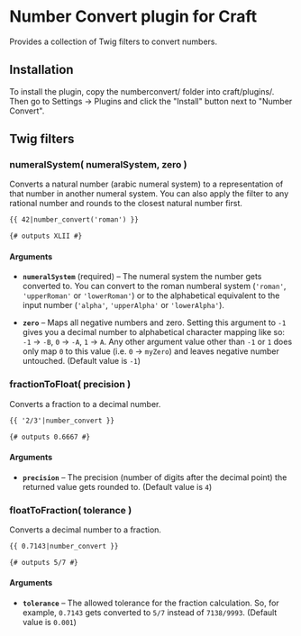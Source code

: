 # Number Convert plugin for Craft

Provides a collection of Twig filters to convert numbers.

## Installation

To install the plugin, copy the numberconvert/ folder into craft/plugins/. Then go to Settings → Plugins and click the "Install" button next to "Number Convert".


## Twig filters

### numeralSystem( numeralSystem, zero )

Converts a natural number (arabic numeral system) to a representation of that number in another numeral system. You can also apply the filter to any rational number and rounds to the closest natural number first.

```html
{{ 42|number_convert('roman') }}

{# outputs XLII #}

```

#### Arguments

- **`numeralSystem`** (required) – The numeral system the number gets converted to. You can convert to the roman numberal system (`'roman'`, `'upperRoman'` or `'lowerRoman'`) or to the alphabetical equivalent to the input number (`'alpha'`, `'upperAlpha'` or `'lowerAlpha'`).

- **`zero`** – Maps all negative numbers and zero. Setting this argument to `-1` gives you a decimal number to alphabetical character mapping like so: `-1` → `-B`, `0` → `-A`, `1` → `A`. Any other argument value other than `-1` or `1` does only map `0` to this value (i.e. `0` → `myZero`) and leaves negative number untouched. (Default value is `-1`)

### fractionToFloat( precision )

Converts a fraction to a decimal number.

```html
{{ '2/3'|number_convert }}

{# outputs 0.6667 #}

```

#### Arguments

- **`precision`** – The precision (number of digits after the decimal point) the returned value gets rounded to. (Default value is `4`)

### floatToFraction( tolerance )

Converts a decimal number to a fraction.

```html
{{ 0.7143|number_convert }}

{# outputs 5/7 #}

```

#### Arguments

- **`tolerance`** – The allowed tolerance for the fraction calculation. So, for example, `0.7143` gets converted to `5/7` instead of `7138/9993`. (Default value is `0.001`)
